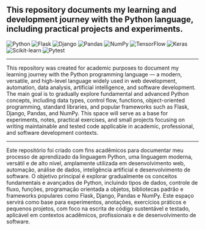 ## This repository documents my learning and development journey with the Python language, including practical projects and experiments.

![Python](https://img.shields.io/badge/python-0d1117?style=for-the-badge&logo=python&logoColor=25fafe)
![Flask](https://img.shields.io/badge/flask-0d1117?style=for-the-badge&logo=flask&logoColor=25fafe)
![Django](https://img.shields.io/badge/django-0d1117?style=for-the-badge&logo=django&logoColor=25fafe)
![Pandas](https://img.shields.io/badge/pandas-0d1117?style=for-the-badge&logo=pandas&logoColor=25fafe)
![NumPy](https://img.shields.io/badge/numpy-0d1117?style=for-the-badge&logo=numpy&logoColor=25fafe)
![TensorFlow](https://img.shields.io/badge/tensorflow-0d1117?style=for-the-badge&logo=tensorflow&logoColor=25fafe)
![Keras](https://img.shields.io/badge/keras-0d1117?style=for-the-badge&logo=keras&logoColor=25fafe)
![Scikit-learn](https://img.shields.io/badge/scikit--learn-0d1117?style=for-the-badge&logo=scikit-learn&logoColor=25fafe)
![Pytest](https://img.shields.io/badge/pytest-0d1117?style=for-the-badge&logo=pytest&logoColor=25fafe)

----

This repository was created for academic purposes to document my learning journey with the Python programming language — a modern, versatile, and high-level language widely used in web development, automation, data analysis, artificial intelligence, and software development. The main goal is to gradually explore fundamental and advanced Python concepts, including data types, control flow, functions, object-oriented programming, standard libraries, and popular frameworks such as Flask, Django, Pandas, and NumPy. This space will serve as a base for experiments, notes, practical exercises, and small projects focusing on writing maintainable and tested code applicable in academic, professional, and software development contexts.

----

Este repositório foi criado com fins acadêmicos para documentar meu processo de aprendizado da linguagem Python, uma linguagem moderna, versátil e de alto nível, amplamente utilizada em desenvolvimento web, automação, análise de dados, inteligência artificial e desenvolvimento de software. O objetivo principal é explorar gradualmente os conceitos fundamentais e avançados de Python, incluindo tipos de dados, controle de fluxo, funções, programação orientada a objetos, bibliotecas padrão e frameworks populares como Flask, Django, Pandas e NumPy. Este espaço servirá como base para experimentos, anotações, exercícios práticos e pequenos projetos, com foco na escrita de código sustentável e testado, aplicável em contextos acadêmicos, profissionais e de desenvolvimento de software.
